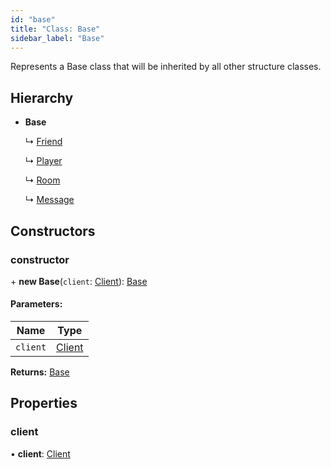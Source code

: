 ```yaml
---
id: "base"
title: "Class: Base"
sidebar_label: "Base"
---
```


Represents a Base class that will be inherited by all other structure classes.

## Hierarchy

* **Base**

  ↳ [Friend](friend.md)

  ↳ [Player](player.md)

  ↳ [Room](room.md)

  ↳ [Message](message.md)

## Constructors

### constructor

\+ **new Base**(`client`: [Client](client.md)): [Base](base.md)

#### Parameters:

Name | Type |
------ | ------ |
`client` | [Client](client.md) |

**Returns:** [Base](base.md)

## Properties

### client

•  **client**: [Client](client.md)
